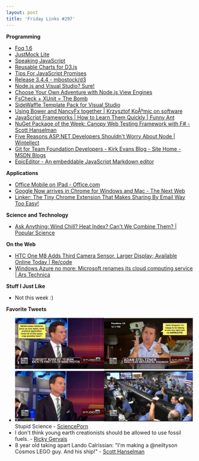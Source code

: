 ```yaml
---
layout: post
title: 'Friday Links #297'
---
```

**Programming**

  * [Foq 1.6](http://www.trelford.com/blog/post/foqnu.aspx)
  * [JustMock Lite](http://www.telerik.com/justmock/free-mocking)
  * [Speaking JavaScript](http://speakingjs.com/es5/)
  * [Reusable Charts for D3.js](http://bugzu.github.io/reD3/#/)
  * [Tips For JavaScript Promises](http://odetocode.com/blogs/scott/archive/2014/03/26/tips-for-javascript-promises.aspx)
  * [Release 3.4.4 - mbostock/d3](https://github.com/mbostock/d3/releases/tag/v3.4.4)
  * [Node.js and Visual Studio? Sure!](http://wildermuth.com/2014/3/24/Node_js_and_Visual_Studio_Sure!?utm_content=buffer9864b&utm_medium=social&utm_source=twitter.com&utm_campaign=buffer)
  * [Choose Your Own Adventure with Node.js View Engines](http://wildermuth.com/2014/3/24/Choose_Your_Own_Adventure_with_Node_js_View_Engines?utm_content=buffera92ad&utm_medium=social&utm_source=twitter.com&utm_campaign=buffer)
  * [FsCheck + XUnit = The Bomb](http://www.clear-lines.com/blog/post/FsCheck-and-XUnit-is-The-Bomb.aspx)
  * [SideWaffle Template Pack for Visual Studio](http://sidewaffle.com/)
  * [Using Bower and NancyFx together | Krzysztof KoÅºmic on software](http://kozmic.net/2014/03/25/using-bower-and-nancyfx-together/)
  * [JavaScript Frameworks | How to Learn Them Quickly | Funny Ant](http://www.funnyant.com/javascript-frameworks/)
  * [NuGet Package of the Week: Canopy Web Testing Framework with F# - Scott Hanselman](http://www.hanselman.com/blog/NuGetPackageOfTheWeekCanopyWebTestingFrameworkWithF.aspx)
  * [Five Reasons ASP.NET Developers Shouldn't Worry About Node | Wintellect](http://www.wintellect.com/blogs/jlane/five-reasons-asp.net-developers-shouldn%E2%80%99t-worry-about-node)
  * [Git for Team Foundation Developers - Kirk Evans Blog - Site Home - MSDN Blogs](http://blogs.msdn.com/b/kaevans/archive/2014/03/26/git-for-team-foundation-developers.aspx)
  * [EpicEditor - An embeddable JavaScript Markdown editor](http://epiceditor.com/?utm_source=javascriptweekly&utm_medium=email)

**Applications**

  * [Office Mobile on IPad - Office.com](http://office.microsoft.com/en-us/mobile/)
  * [Google Now arrives in Chrome for Windows and Mac - The Next Web](http://thenextweb.com/google/2014/03/24/google-now-arrives-chrome-windows-mac/#!BjzON)
  * [Linker: The Tiny Chrome Extension That Makes Sharing By Email Way Too Easy!](http://www.makeuseof.com/tag/linker-the-tiny-chrome-extension-that-makes-sharing-by-email-way-too-easy/)

**Science and Technology**

  * [Ask Anything: Wind Chill? Heat Index? Can't We Combine Them? | Popular Science](http://www.popsci.com/article/science/ask-anything-wind-chill-heat-index-cant-we-combine-them)

**On the Web**

  * [HTC One M8 Adds Third Camera Sensor, Larger Display; Available Online Today | Re/code](http://recode.net/2014/03/25/htc-one-m8-adds-third-camera-sensor-larger-display-available-online-today/)
  * [Windows Azure no more: Microsoft renames its cloud computing service | Ars Technica](http://arstechnica.com/information-technology/2014/03/windows-azure-no-more-microsoft-renames-its-cloud-computing-service/)

**Stuff I Just Like**

  * Not this week :)

**Favorite Tweets**

  * [![stupidfox](/cdn/images/blog/Windows-Live-Writer/Friday-Links-297_F5F3/stupidfox_thumb.jpg)](/cdn/images/blog/Windows-Live-Writer/Friday-Links-297_F5F3/stupidfox_2.jpg)  
Stupid Science - [SciencePorn](https://twitter.com/SciencePorn/status/447824033242169344)
  * I don't think young earth creationists should be allowed to use fossil fuels. - [Ricky Gervais](https://twitter.com/rickygervais/status/447784101203156992)
  * 8 year old taking apart Lando Calrissian: "I'm making a @neiltyson Cosmos LEGO guy. And his ship!" - [Scott Hanselman](https://twitter.com/shanselman/status/449037792366960642)
